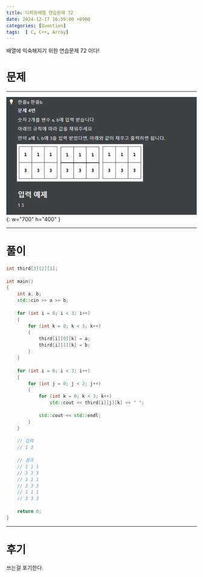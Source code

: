 ```yaml
---
title: 다차원배열 연습문제 72
date: 2024-12-17 16:59:00 +0900
categories: [Question]  
tags:  [ C, C++, Array]
---
```


배열에 익숙해지기 위한 연습문제 72 이다!

# 문제   
---------------------------------------
![Desktop View](/assets/img/Array71.png){: w="700" h="400" }

---------------------------------------

# 풀이

```c++
int third[3][2][3];

int main()
{
    int a, b;
    std::cin >> a >> b;
     
    for (int i = 0; i < 3; i++)
    {
        for (int k = 0; k < 3; k++)
        {
            third[i][0][k] = a;
            third[i][1][k] = b;
        }
    }
     
    for (int i = 0; i < 3; i++)
    {
        for (int j = 0; j < 2; j++)
        {
            for (int k = 0; k < 3; k++)
                std::cout << third[i][j][k] << " ";
             
            std::cout << std::endl;
        }
    }
    
    // 입력
    // 1 3

    // 결과
    // 1 1 1
    // 3 3 3
    // 1 1 1
    // 3 3 3
    // 1 1 1
    // 3 3 3

    return 0;
}
```
---------------------------------------

# 후기

쓰는걸 포기한다.
